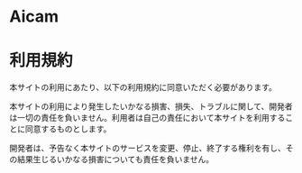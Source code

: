 # Aicam

# 利用規約

本サイトの利用にあたり、以下の利用規約に同意いただく必要があります。


本サイトの利用により発生したいかなる損害、損失、トラブルに関して、開発者は一切の責任を負いません。利用者は自己の責任において本サイトを利用することに同意するものとします。

開発者は、予告なく本サイトのサービスを変更、停止、終了する権利を有し、その結果生じるいかなる損害についても責任を負いません。


